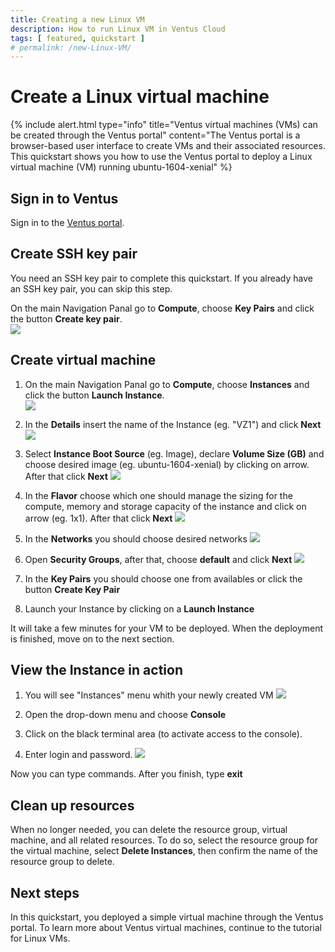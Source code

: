 ```yaml
---
title: Creating a new Linux VM 
description: How to run Linux VM in Ventus Cloud
tags: [ featured, quickstart ]
# permalink: /new-Linux-VM/
---
```


# Create a Linux virtual machine

{% include alert.html type="info" title="Ventus virtual machines (VMs) can be created through the Ventus portal" content="The Ventus portal is a browser-based user interface to create VMs and their associated resources. This quickstart shows you how to use the Ventus portal to deploy a Linux virtual machine (VM) running ubuntu-1604-xenial" %}

## Sign in to Ventus

Sign in to the [Ventus portal](https://cloud.vstack.ga).

## Create SSH key pair

You need an SSH key pair to complete this quickstart. If you already have an SSH key pair, you can skip this step.

On the main Navigation Panal go to **Compute**, choose **Key Pairs** and  click the button **Create key pair**.   
![](../../assets/img/new-linux-vm/intances0.png)

## Create virtual machine

1. On the main Navigation Panal go to **Compute**, choose **Instances** and  click the button **Launch Instance**.    
![](../../assets/img/new-linux-vm/intances1.png)

2.  In the **Details** insert the name of the Instance (eg. "VZ1") and click **Next**
![](../../assets/img/new-linux-vm/intances2.png)

3. Select **Instance Boot Source** (eg. Image), declare **Volume Size (GB)** and choose desired image (eg. ubuntu-1604-xenial) by clicking on arrow. After that click **Next**
![](../../assets/img/new-linux-vm/intances3.png)

4.  In the **Flavor** choose which one should manage the sizing for the compute, memory and storage capacity of the instance and click on arrow (eg. 1x1). After that click **Next** 
![](../../assets/img/new-linux-vm/intances4.png)

5. In the **Networks**  you should choose desired networks
![](../../assets/img/new-linux-vm/intances5.png)

6. Open **Security Groups**, after that, choose **default** and click **Next** 
![](../../assets/img/new-linux-vm/intances6.png)

7. In the **Key Pairs**  you should choose one from availables or click the button **Create Key Pair**

8. Launch your Instance by clicking on a **Launch Instance**

It will take a few minutes for your VM to be deployed. When the deployment is finished, move on to the next section.

## View the Instance in action

1. You will see "Instances" menu whith your newly created VM
![](../../assets/img/new-linux-vm/intances7.png)

2. Open the drop-down menu and choose **Console**

3. Click on the black terminal area (to activate access to the console). 
	
4. Enter login and password. 
![](../../assets/img/new-linux-vm/intances8.png)

Now you can type commands. After you finish, type **exit**

## Clean up resources

When no longer needed, you can delete the resource group, virtual machine, and all related resources. To do so, select the resource group for the virtual machine, select **Delete Instances**, then confirm the name of the resource group to delete.

## Next steps

In this quickstart, you deployed a simple virtual machine through the Ventus portal. To learn more about Ventus virtual machines, continue to the tutorial for Linux VMs.


